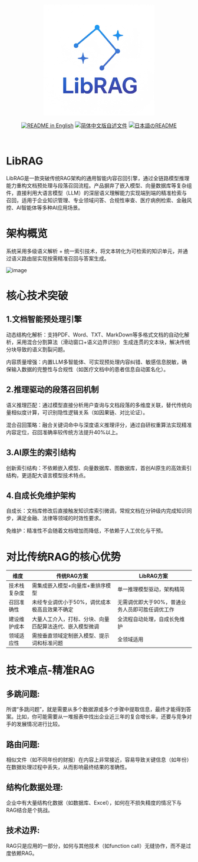 <div align="center">
<img src="./log(500x500).png" width="300px" alt="xorbits" />

<p align="center">
  <a href="./README.md"><img alt="README in English" src="https://img.shields.io/badge/English-d9d9d9?style=for-the-badge"></a>
  <a href="./README_zh_CN.md"><img alt="简体中文版自述文件" src="https://img.shields.io/badge/中文介绍-d9d9d9?style=for-the-badge"></a>
  <a href="./README_ja_JP.md"><img alt="日本語のREADME" src="https://img.shields.io/badge/日本語-454545?style=for-the-badge"></a>
</p>
</div>
<br />


# LibRAG
LibRAG是一款突破传统RAG架构的通用智能内容召回引擎，通过​​全链路模型推理能力​​重构文档预处理与段落召回流程。产品摒弃了嵌入模型、向量数据库等复杂组件，直接利用大语言模型（LLM）的深层语义理解能力实现端到端的精准检索与召回，适用于企业知识管理、专业领域问答、合规性审查、医疗病例检索、金融风控、AI智能体等多种AI应用场景。


# 架构概览
系统采用多级语义解析 + 统一索引技术，将文本转化为可检索的知识单元，并通过语义路由层实现按需精准召回与答案生成。

![image](https://github.com/user-attachments/assets/00f1562b-52bc-480e-b1f4-e08b589db54b)


# 核心技术突破
## 1.文档智能预处理引擎​​
​​动态结构化解析​​：支持PDF、Word、TXT、MarkDown等多格式文档的自动化解析，采用混合分割算法（滑动窗口+语义边界识别）生成连贯的文本块，解决传统分块导致的语义割裂问题。

​​内容质量增强​​：内置LLM多智能体、可实现预处理内容纠错、敏感信息脱敏，确保输入数据的完整性与合规性（如医疗文档中的患者信息自动匿名化）。

## 2.推理驱动的段落召回机制​​​​
语义推理匹配​​：通过模型直接分析用户查询与文档段落的多维度关联，替代传统向量相似度计算，可识别隐性逻辑关系（如因果链、对比论证）。

​​混合召回策略​​：融合关键词命中与深度语义推理评分，通过自研权重算法实现精准内容定位，召回准确率较传统方法提升40%以上。

## 3.AI原生的索引结构
创新索引结构：不依赖嵌入模型、向量数据库、图数据库，首创AI原生的高效索引结构，更适配大语言模型技术特点。

## 4.自成长免维护架构​​
自成长​​：文档库修改后直接触发知识库索引微调，常规文档在分钟级内完成知识同步，满足金融、法律等领域的时效性要求。

​​免维护：精准性不会随着文档增加而降低，不依赖于人工优化与干预。


# 对比传统RAG的核心优势

| 维度         | 传统RAG方案                                              | LibRAG方案                                      |
| ------------ | -------------------------------------------------------- | ----------------------------------------------- |
| 技术栈复杂度 | 需集成嵌入模型+向量库+重排序模型                         | 单一推理模型驱动，架构精简                      |
| 召回准确性   | 未经专业调优小于50%，调优成本极高且效果不确定            | 无需调优即大于90%，普通业务人员即可胜任调优工作 |
| 建设维护成本 | 大量人工介入，打标、分块、向量匹配算法迭代、嵌入模型微调 | 全流程自动处理，自成长免维护                    |
| 领域适应性   | 需按垂直领域定制嵌入模型、提示词和标准问题               | 全领域适用                                      |



# 技术难点-精准RAG

## 多跳问题:
所谓“多跳问题”，就是需要从多个数据源或多个步骤中提取信息，最终才能得到答案。比如，你可能需要从一堆报表中找出企业近三年的复合增长率，还要与竞争对手的发展情况进行比较。

## 路由问题:
相似文件（如不同年份的财报）在内容上非常接近，容易导致关键信息（如年份）在数据处理过程中丢失，从而影响最终结果的准确性。

## 结构化数据处理:
企业中有大量结构化数据（如数据库、Excel），如何在不损失精度的情况下与RAG结合是个挑战。

## 技术边界:
RAG只是应用的一部分，如何与其他技术（如function call）无缝协作，而不是过度依赖RAG。
